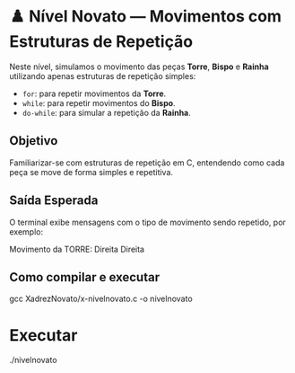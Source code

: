 # ♟️ Nível Novato — Movimentos com Estruturas de Repetição

Neste nível, simulamos o movimento das peças **Torre**, **Bispo** e **Rainha** utilizando apenas estruturas de repetição simples:

- `for`: para repetir movimentos da **Torre**.
- `while`: para repetir movimentos do **Bispo**.
- `do-while`: para simular a repetição da **Rainha**.

## Objetivo

Familiarizar-se com estruturas de repetição em C, entendendo como cada peça se move de forma simples e repetitiva.

## Saída Esperada

O terminal exibe mensagens com o tipo de movimento sendo repetido, por exemplo:

Movimento da TORRE:
Direita
Direita


## Como compilar e executar
gcc XadrezNovato/x-nivelnovato.c -o nivelnovato

# Executar 
./nivelnovato
